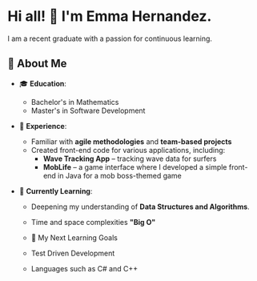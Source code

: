 # Hi all! 👋 I'm Emma Hernandez.

I am a recent graduate with a passion for continuous learning.

## 🚀 About Me

- 🎓 **Education**: 
  - Bachelor's in Mathematics
  - Master's in Software Development

- 💼 **Experience**: 
  - Familiar with **agile methodologies** and **team-based projects**
  - Created front-end code for various applications, including:
    - **Wave Tracking App** – tracking wave data for surfers
    - **MobLife** – a game interface where I developed a simple front-end in Java for a mob boss-themed game

- 🌱 **Currently Learning**:
  - Deepening my understanding of **Data Structures and Algorithms**.
  - Time and space complexities **"Big O"**

   - 🎯 My Next Learning Goals
   - Test Driven Development 
   - Languages such as C# and C++
